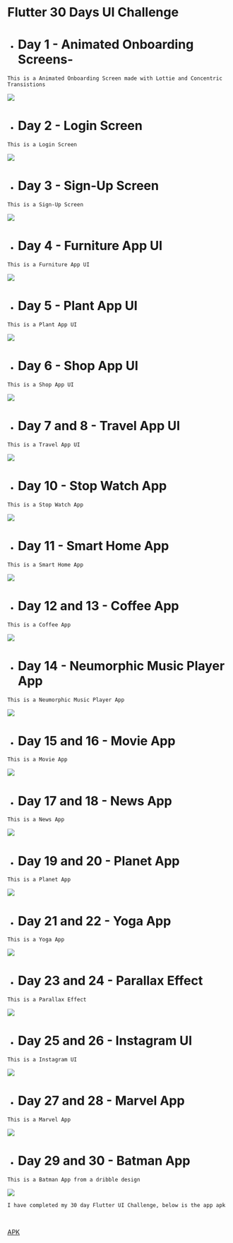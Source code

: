 # Flutter 30 Days UI Challenge

* # Day 1 - Animated Onboarding Screens-
 ```This is a Animated Onboarding Screen made with Lottie and Concentric Transistions```
  
  ![](https://github.com/stp2003/flutter_30_days_ui_challenge/blob/master/lib/Day1_OnboardingScreens/outputs/outputDay1.gif)


* # Day 2 - Login Screen
```This is a Login Screen```
  
  ![](https://github.com/stp2003/flutter_30_days_ui_challenge/blob/master/lib/Day2_LoginScreen/output/loginScreen.gif)


* # Day 3 - Sign-Up Screen
```This is a Sign-Up Screen```
  
  ![](https://github.com/stp2003/flutter_30_days_ui_challenge/blob/master/lib/Day3_SignUpScreen/output/signupScreen.gif)



* # Day 4 - Furniture App UI
```This is a Furniture App UI```
  
  ![](https://github.com/stp2003/flutter_30_days_ui_challenge/blob/master/lib/Day4_FurnitureApp/output/furniture_app.gif)


* # Day 5 - Plant App UI
```This is a Plant App UI```
  
  ![](https://github.com/stp2003/flutter_30_days_ui_challenge/blob/master/lib/Day5_PlantApp/output/plant_app_ui.gif)



* # Day 6 - Shop App UI
```This is a Shop App UI```
  
  ![](https://github.com/stp2003/flutter_30_days_ui_challenge/blob/master/lib/Day6_ShopApp/output/shop_app.gif)



* # Day 7 and 8 - Travel App UI
```This is a Travel App UI```
  
  ![](https://github.com/stp2003/flutter_30_days_ui_challenge/blob/master/lib/Day7_Day8__TravelApp/output/travel_app.gif)


* # Day 10 - Stop Watch App
```This is a Stop Watch App```
  
  ![](https://github.com/stp2003/flutter_30_days_ui_challenge/blob/master/lib/Day10_StopWatch/output/stop_watch.gif)


* # Day 11 - Smart Home App
```This is a Smart Home App```
  
  ![](https://github.com/stp2003/flutter_30_days_ui_challenge/blob/master/lib/Day11_SmartHome/output/smart_home.gif)


* # Day 12 and 13 - Coffee App
```This is a Coffee App```
  
  ![](https://github.com/stp2003/flutter_30_days_ui_challenge/blob/master/lib/Day12_Day13__CoffeeApp/output/coffee_app.gif)



* # Day 14 - Neumorphic Music Player App
```This is a Neumorphic Music Player App```
  
  ![](https://github.com/stp2003/flutter_30_days_ui_challenge/blob/master/lib/Day14_NemomorphicMusicPlayer/output/neumorphic_music_app.gif)


* # Day 15 and 16 - Movie App
```This is a Movie App```
  
  ![](https://github.com/stp2003/flutter_30_days_ui_challenge/blob/master/lib/Day15_Dat16__MovieApp/output/movie_app.gif)


* # Day 17 and 18 - News App
```This is a News App```
  
  ![](https://github.com/stp2003/flutter_30_days_ui_challenge/blob/master/lib/Day17_Day18__NewsApp/output/news_app.gif)


* # Day 19 and 20 - Planet App
```This is a Planet App```
  
  ![](https://github.com/stp2003/flutter_30_days_ui_challenge/blob/master/lib/Day19_Day20__PlanetApp/output/planet_app_.gif)


* # Day 21 and 22 - Yoga App
```This is a Yoga App```
  
  ![](https://github.com/stp2003/flutter_30_days_ui_challenge/blob/master/lib/Day21_Day22__YogaApp/output/yoga_app.gif)


* # Day 23 and 24 - Parallax Effect
```This is a Parallax Effect```
  
  ![](https://github.com/stp2003/flutter_30_days_ui_challenge/blob/master/lib/Day23_Day24__ParallaxEffect/output/parallax_effect.gif)


* # Day 25 and 26 - Instagram UI
```This is a Instagram UI```
  
  ![](https://github.com/stp2003/flutter_30_days_ui_challenge/blob/master/lib/Day25_Day26__InstagramApp/output/insta_app.gif)


* # Day 27 and 28 - Marvel App
```This is a Marvel App```
  
  ![](https://github.com/stp2003/flutter_30_days_ui_challenge/blob/master/lib/Day27_Day28__MarvelApp/output/marvel_app.gif)


* # Day 29 and 30 - Batman App
```This is a Batman App from a dribble design```
  
  ![](https://github.com/stp2003/flutter_30_days_ui_challenge/blob/master/lib/Day29_Day30__BatmanApp/output/batman_app.gif)





```I have completed my 30 day Flutter UI Challenge, below is the app apk```

<br>

[APK](https://drive.google.com/file/d/1X2eWedGAm9GVdnR2H-iJdpHbjPSvvMrf/view?usp=sharing)


